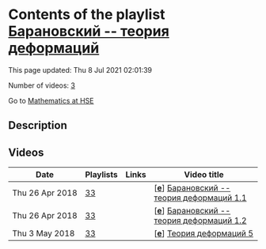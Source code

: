 # Contents of the playlist [Барановский -- теория деформаций](https://www.youtube.com/playlist?list=PLq3E5oubNNoAYW568vYdPRBdYypm1lJgL)

This page updated: Thu 8 Jul 2021 02:01:39

Number of videos: [3](#videos)

Go to [Mathematics at HSE](../README.md)

## Description



## Videos

|Date|Playlists|Links|Video title|
|---|---|---|---|
| Thu&nbsp;26&nbsp;Apr&nbsp;2018 | [33](../playlists/33 "Барановский -- теория деформаций") |  | [[**e**](https://studio.youtube.com/video/ImCoxt_5J_8/edit "Edit")] [Барановский -- теория деформаций 1.1](https://www.youtube.com/watch?v=ImCoxt_5J_8&list=PLq3E5oubNNoAYW568vYdPRBdYypm1lJgL) |
| Thu&nbsp;26&nbsp;Apr&nbsp;2018 | [33](../playlists/33 "Барановский -- теория деформаций") |  | [[**e**](https://studio.youtube.com/video/Y6tCQNiuHaA/edit "Edit")] [Барановский -- теория деформаций 1.2](https://www.youtube.com/watch?v=Y6tCQNiuHaA&list=PLq3E5oubNNoAYW568vYdPRBdYypm1lJgL) |
| Thu&nbsp;3&nbsp;May&nbsp;2018 | [33](../playlists/33 "Барановский -- теория деформаций") |  | [[**e**](https://studio.youtube.com/video/NCp_ZPX_p1s/edit "Edit")] [Теория деформаций 5](https://www.youtube.com/watch?v=NCp_ZPX_p1s&list=PLq3E5oubNNoAYW568vYdPRBdYypm1lJgL) |
